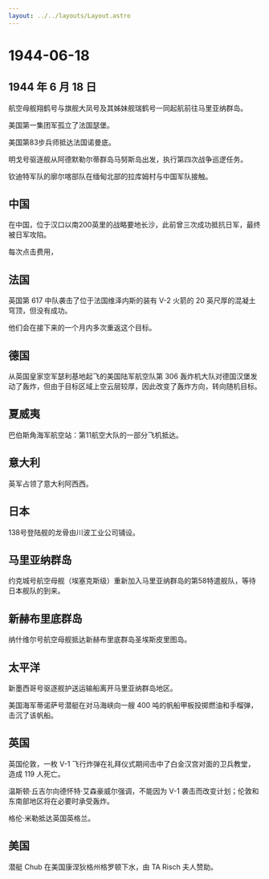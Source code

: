 ```yaml
---
layout: ../../layouts/Layout.astro
---
```


# 1944-06-18

## 1944 年 6 月 18 日

航空母舰翔鹤号与旗舰大凤号及其姊妹舰瑞鹤号一同起航前往马里亚纳群岛。

美国第一集团军孤立了法国瑟堡。

美国第83步兵师抵达法国诺曼底。

明戈号驱逐舰从阿德默勒尔蒂群岛马努斯岛出发，执行第四次战争巡逻任务。

钦迪特军队的廓尔喀部队在缅甸北部的拉库姆村与中国军队接触。

## 中国

在中国，位于汉口以南200英里的战略要地长沙，此前曾三次成功抵抗日军，最终被日军攻陷。

每次点击费用，

## 法国

英国第 617 中队袭击了位于法国维泽内斯的装有 V-2 火箭的 20
英尺厚的混凝土穹顶，但没有成功。

他们会在接下来的一个月内多次重返这个目标。

## 德国

从英国皇家空军瑟利基地起飞的美国陆军航空队第 306
轰炸机大队对德国汉堡发动了轰炸，但由于目标区域上空云层较厚，因此改变了轰炸方向，转向随机目标。

## 夏威夷

巴伯斯角海军航空站：第11航空大队的一部分飞机抵达。

## 意大利

英军占领了意大利阿西西。

## 日本

138号登陆舰的龙骨由川波工业公司铺设。

## 马里亚纳群岛

约克城号航空母舰（埃塞克斯级）重新加入马里亚纳群岛的第58特遣舰队，等待日本舰队的到来。

## 新赫布里底群岛

纳什维尔号航空母舰抵达新赫布里底群岛圣埃斯皮里图岛。

## 太平洋

新墨西哥号驱逐舰护送运输船离开马里亚纳群岛地区。

美国海军蒂诺萨号潜艇在对马海峡向一艘 400
吨的帆船甲板投掷燃油和手榴弹，击沉了该帆船。

## 英国

英国伦敦，一枚 V-1
飞行炸弹在礼拜仪式期间击中了白金汉宫对面的卫兵教堂，造成 119 人死亡。

温斯顿·丘吉尔向德怀特·艾森豪威尔强调，不能因为 V-1
袭击而改变计划；伦敦和东南部地区将在必要时承受轰炸。

格伦·米勒抵达英国英格兰。

## 美国

潜艇 Chub 在美国康涅狄格州格罗顿下水，由 TA Risch 夫人赞助。